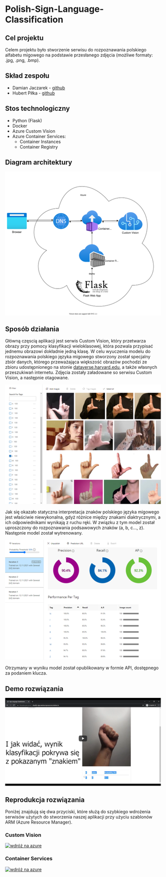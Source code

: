 # Polish-Sign-Language-Classification

## Cel projektu

Celem projektu było stworzenie serwisu do rozpoznawania polskiego alfabetu migowego na podstawie przesłanego zdjęcia (możliwe formaty: .jpg, .png, .bmp).

## Skład zespołu

* Damian Jaczarek - [github](https://github.com/janczarek99)
* Hubert Piłka - [github](https://github.com/MrBallOG)

## Stos technologiczny

* Python (Flask)
* Docker
* Azure Custom Vision
* Azure Container Services:
  * Container Instances
  * Container Registry

## Diagram architektury

![architektura](resources/architecture/architecture.svg)

## Sposób działania

Główną częscią aplikacji jest serwis Custom Vision, który przetwarza obrazy przy pomocy klasyfikacji wieloklasowej, która pozwala przypisać jednemu obrazowi dokładnie jedną klasę. W celu wyuczenia modelu do rozpoznawania polskiego języka migowego stworzony został specjalny zbiór danych, którego przeważająca większość obrazów pochodzi ze zbioru udostępnionego na stonie [dataverse.harvard.edu](https://dataverse.harvard.edu/dataset.xhtml?persistentId=doi:10.7910/DVN/K142HP), a także własnych przeszukiwań internetu. Zdjęcia zostały załadowane so serwisu Custom Vision, a następnie otagowane.

![obrazy treningowe](resources/images/training-images.png)

Jak się okazało statyczna interpretacja znaków polskiego języka migowego jest właściwie niewykonalna, gdyż różnice między znakami diaktrycznymi, a ich odpowiednikami wynikają z ruchu ręki. W związku z tym model został uproszczony do rozpoznawania podsawowych znaków (a, b, c..., z). Następnie model został wytrenowany.

![wydajność](resources/images/performance.png)

Otrzymany w wyniku model został opublikowany w formie API, dostępnego za podaniem klucza.

## Demo rozwiązania

[![demo](resources/images/thumbnail.png)](https://www.youtube.com/watch?v=aSBm_2dLl_I)

## Reprodukcja rozwiązania

Poniżej znajdują się dwa przyciski, które służą do szybkiego wdrożenia serwisów użytych do stworzenia naszej aplikacji przy użyciu szablonów ARM (Azure Resource Manager).

### Custom Vision

[![wdróż na azure](https://aka.ms/deploytoazurebutton)](https://portal.azure.com/#create/Microsoft.Template/uri/https%3A%2F%2Fraw.githubusercontent.com%2Fjanczarek99%2Fsign-language-classification%2Fmain%2Fresources%2Fazure-deploy-templates%2Fcustom-vision-template.json)

### Container Services

[![wdróż na azure](https://aka.ms/deploytoazurebutton)](https://portal.azure.com/#create/Microsoft.Template/uri/https%3A%2F%2Fraw.githubusercontent.com%2Fjanczarek99%2Fsign-language-classification%2Fmain%2Fresources%2Fazure-deploy-templates%2Fcontainers-template.json)
